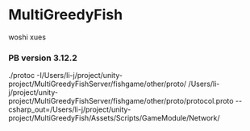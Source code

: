 # MultiGreedyFish
woshi xues


### PB version 3.12.2
./protoc -I/Users/li-j/project/unity-project/MultiGreedyFishServer/fishgame/other/proto/ /Users/li-j/project/unity-project/MultiGreedyFishServer/fishgame/other/proto/protocol.proto --csharp_out=/Users/li-j/project/unity-project/MultiGreedyFish/Assets/Scripts/GameModule/Network/